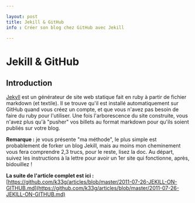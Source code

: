 ```yaml
---

layout: post
title: Jekill & GitHub
info : Créer son blog chez GitHub avec Jekill

---
```


#  Jekill & GitHub

## Introduction

[Jekyll](https://github.com/mojombo/jekyll) est un générateur de site web statique fait en ruby à partir de fichier markdown (et textile). Il se trouve qu'il est installé automatiquement sur GitHub quand vous créez un compte, et que vous n'avez pas besoin de faire du ruby pour l'utiliser. Une fois l'arborescence du site construite, vous n'avez plus qu'à "pusher" vos billets au format markdown pour qu'ils soient publiés sur votre blog.

**Remarque :** je vous présente "ma méthode", le plus simple est probablement de forker un blog Jekill, mais au moins mon cheminement vous fera comprendre 2,3 trucs, pour le reste, lisez la doc. Au départ, suivez les instructions à la lettre pour avoir un 1er site qui fonctionne, après, bidouillez !

**La suite de l'article complet est ici :** [https://github.com/k33g/articles/blob/master/2011-07-26-JEKILL-ON-GITHUB.md](https://github.com/k33g/articles/blob/master/2011-07-26-JEKILL-ON-GITHUB.md)
